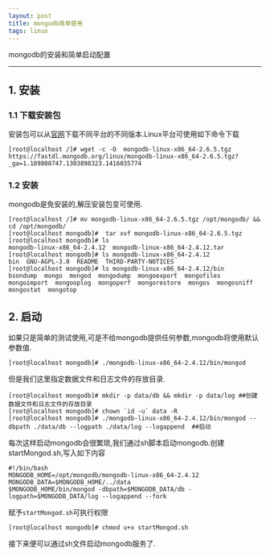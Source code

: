 ```yaml
---
layout: post
title: mongodb简单使用
tags: linux 
---
```


mongodb的安装和简单启动配置

----

## 1. 安装

### 1.1 下载安装包 

安装包可以从[官网](http://www.mongodb.org/downloads)下载不同平台的不同版本.Linux平台可使用如下命令下载

	[root@localhost /]# wget -c -O  mongodb-linux-x86_64-2.6.5.tgz  https://fastdl.mongodb.org/linux/mongodb-linux-x86_64-2.6.5.tgz?_ga=1.189808747.1303898323.1416035774

### 1.2 安装

mongodb是免安装的,解压安装包变可使用.

	[root@localhost /]# mv mongodb-linux-x86_64-2.6.5.tgz /opt/mongodb/ && cd /opt/mongodb/
	[root@localhost mongodb]#  tar xvf mongodb-linux-x86_64-2.6.5.tgz
	[root@localhost mongodb]# ls
	mongodb-linux-x86_64-2.4.12  mongodb-linux-x86_64-2.4.12.tar
	[root@localhost mongodb]# ls mongodb-linux-x86_64-2.4.12
	bin  GNU-AGPL-3.0  README  THIRD-PARTY-NOTICES
	[root@localhost mongodb]# ls mongodb-linux-x86_64-2.4.12/bin
	bsondump  mongo  mongod  mongodump  mongoexport  mongofiles  mongoimport  mongooplog  mongoperf  mongorestore  mongos  mongosniff  mongostat  mongotop

## 2. 启动

如果只是简单的测试使用,可是不给mongodb提供任何参数,mongodb将使用默认参数值.

	[root@localhost mongodb]# ./mongodb-linux-x86_64-2.4.12/bin/mongod 

但是我们这里指定数据文件和日志文件的存放目录.

	[root@localhost mongodb]# mkdir -p data/db && mkdir -p data/log ##创建数据文件和日志文件的存放目录
	[root@localhost mongodb]# chown `id -u` data -R 
	[root@localhost mongodb]# ./mongodb-linux-x86_64-2.4.12/bin/mongod --dbpath ./data/db --logpath ./data/log --logappend  ##启动


每次这样启动mongodb会很繁琐,我们通过sh脚本启动mongodb.创建startMongod.sh,写入如下内容

	#!/bin/bash
	MONGODB_HOME=/opt/mongodb/mongodb-linux-x86_64-2.4.12
	MONGODB_DATA=$MONGODB_HOME/../data
	$MONGODB_HOME/bin/mongod -dbpath=$MONGODB_DATA/db -logpath=$MONGODB_DATA/log --logappend --fork

赋予`startMongod.sh`可执行权限

	[root@localhost mongodb]# chmod u+x startMongod.sh


接下来便可以通过sh文件启动mongodb服务了.